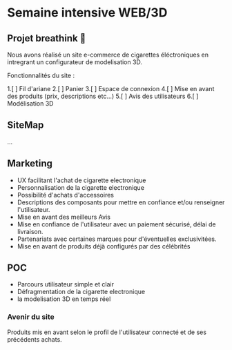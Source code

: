 # Semaine intensive WEB/3D

## Projet breathink 🚬
Nous avons réalisé un site e-commerce de cigarettes  éléctroniques en intregrant un configurateur de modelisation 3D.

Fonctionnalités du site :

  1.[ ] Fil d'ariane
  2.[ ] Panier
  3.[ ] Espace de connexion
  4.[ ] Mise en avant des produits (prix, descriptions etc...)
  5.[ ] Avis des utilisateurs
  6.[ ] Modélisation 3D


## SiteMap
...

## Marketing

* UX facilitant l'achat de cigarette electronique
* Personnalisation de la cigarette electronique
* Possibilité d'achats d'accessoires
* Descriptions des composants pour mettre en confiance et/ou renseigner l'utilisateur.
* Mise en avant des meilleurs Avis
* Mise en confiance de l'utilisateur avec un paiement sécurisé, délai de livraison.
* Partenariats avec certaines marques pour d'éventuelles exclusivitées.
* Mise en avant de produits déjà configurés par des célébrités

## POC

* Parcours utilisateur simple et clair
* Défragmentation de la cigarette electronique
* la modelisation 3D en temps réel


### Avenir du site

Produits mis en avant selon le profil de l'utilisateur connecté et de ses précédents achats.
